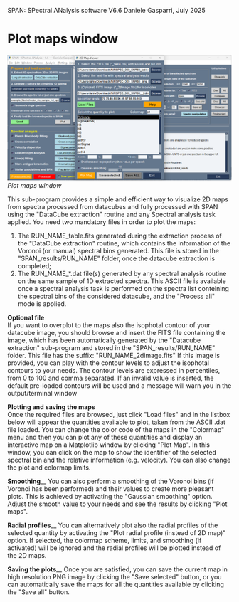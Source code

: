 SPAN: SPectral ANalysis software V6.6
Daniele Gasparri, July 2025


# Plot maps window #

![Plot maps](img/map_plotting.png)
*Plot maps window*


This sub-program provides a simple and efficient way to visualize 2D maps from spectra processed from datacubes and fully processed with SPAN using the "DataCube extraction" routine and any Spectral analysis task applied.
You need two mandatory files in order to plot the maps:

1. The RUN_NAME_table.fits generated during the extraction process of the "DataCube extraction" routine, which contains the information of the Voronoi (or manual) spectral bins generated. This file is stored in the "SPAN_results/RUN_NAME" folder, once the datacube extraction is completed;
2. The RUN_NAME_*.dat file(s) generated by any spectral analysis routine on the same sample of 1D extracted spectra. This ASCII file is available once a spectral analysis task is performed on the spectra list conteining the spectral bins of the considered datacube, and the "Process all" mode is applied. 

**Optional file**  
If you want to overplot to the maps also the isophotal contour of your datacube image, you should browse and insert the FITS file containing the image, which has been automatically generated by the "Datacube extraction" sub-program and stored in the "SPAN_results/RUN_NAME" folder. This file has the suffix: "RUN_NAME_2dimage.fits"
If this image is provided, you can play with the contour levels to adjust the isophotal contours to your needs. The contour levels are expressed in percentiles, from 0 to 100 and comma separated. If an invalid value is inserted, the default pre-loaded contours will be used and a message will warn you in the output/terminal window  

**Plotting and saving the maps**  
Once the required files are browsed, just click "Load files" and in the listbox below will appear the quantities available to plot, taken from the ASCII .dat file loaded. You can change the color code of the maps in the "Colormap" menu and then you can plot any of these quantities and display an interactive map on a Matplotlib window by clicking "Plot Map". In this window, you can click on the map to show the identifier of the selected spectral bin and the relative information (e.g. velocity). You can also change the plot and colormap limits.

**Smoothing**__
You can also perform a smoothing of the Voronoi bins (if Voronoi has been performed) and their values to create more pleasant plots. This is achieved by activating the "Gaussian smoothing" option. Adjust the smooth value to your needs and see the results by clicking "Plot maps".


**Radial profiles**__
You can alternatively plot also the radial profiles of the selected quantity by activating the "Plot radial profile (instead of 2D map)" option. If selected, the colormap scheme, limits, and smoothing (if activated) will be ignored and the radial profiles will be plotted instead of the 2D maps.


**Saving the plots**__
Once you are satisfied, you can save the current map in high resolution PNG image by clicking the "Save selected" button, or you can automatically save the maps for all the quantities available by clicking the "Save all" button.


